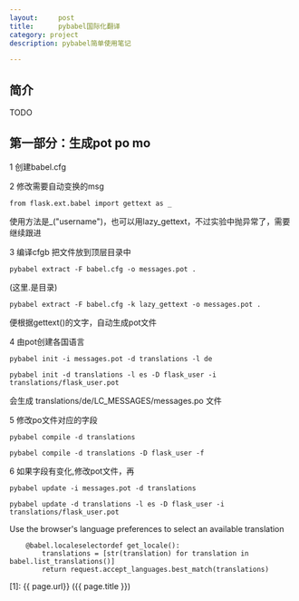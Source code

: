 ```yaml
---
layout:     post
title:      pybabel国际化翻译
category: project
description: pybabel简单使用笔记

---
```



## 简介

TODO

## 第一部分：生成pot po mo

1 
创建babel.cfg

2 
修改需要自动变换的msg
```
from flask.ext.babel import gettext as _
```
使用方法是_("username")，也可以用lazy_gettext，不过实验中抛异常了，需要继续跟进

3 
编译cfgb
    把文件放到顶层目录中
```
pybabel extract -F babel.cfg -o messages.pot .
``` 
(这里.是目录)    
```
pybabel extract -F babel.cfg -k lazy_gettext -o messages.pot .
```
便根据gettext()的文字，自动生成pot文件

4 
由pot创建各国语言
```
pybabel init -i messages.pot -d translations -l de
```
```
pybabel init -d translations -l es -D flask_user -i translations/flask_user.pot
```
会生成 translations/de/LC_MESSAGES/messages.po 文件

5 修改po文件对应的字段
```
pybabel compile -d translations
```

```
pybabel compile -d translations -D flask_user -f
```

6 
如果字段有变化,修改pot文件，再
```
pybabel update -i messages.pot -d translations
```
```
pybabel update -d translations -l es -D flask_user -i translations/flask_user.pot
```
Use the browser's language preferences to select an available translation

```
    @babel.localeselectordef get_locale():
        translations = [str(translation) for translation in babel.list_translations()]
        return request.accept_languages.best_match(translations)
```



[1]:    {{ page.url}}  ({{ page.title }})

